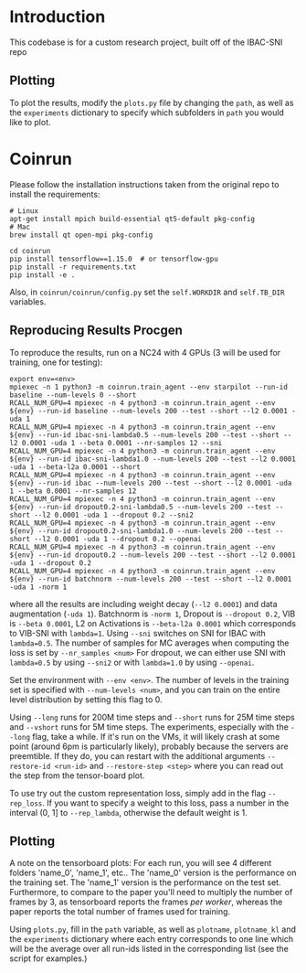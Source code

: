 # Introduction 

This codebase is for a custom research project, built off of the IBAC-SNI repo


## Plotting

To plot the results, modify the `plots.py` file by changing the `path`, as well as the `experiments`
dictionary to specify which subfolders in `path` you would like to plot.

# Coinrun

Please follow the installation instructions taken from the original repo to install the requirements: 
```
# Linux
apt-get install mpich build-essential qt5-default pkg-config
# Mac
brew install qt open-mpi pkg-config

cd coinrun
pip install tensorflow==1.15.0  # or tensorflow-gpu
pip install -r requirements.txt
pip install -e .
```

Also, in `coinrun/coinrun/config.py` set the `self.WORKDIR` and `self.TB_DIR` variables.

## Reproducing Results Procgen

To reproduce the results, run on a NC24 with 4 GPUs (3 will be used for training, one for testing):
```
export env=<env>
mpiexec -n 1 python3 -m coinrun.train_agent --env starpilot --run-id baseline --num-levels 0 --short 
RCALL_NUM_GPU=4 mpiexec -n 4 python3 -m coinrun.train_agent --env ${env} --run-id baseline --num-levels 200 --test --short --l2 0.0001 -uda 1
RCALL_NUM_GPU=4 mpiexec -n 4 python3 -m coinrun.train_agent --env ${env} --run-id ibac-sni-lambda0.5 --num-levels 200 --test --short --l2 0.0001 -uda 1 --beta 0.0001 --nr-samples 12 --sni
RCALL_NUM_GPU=4 mpiexec -n 4 python3 -m coinrun.train_agent --env ${env} --run-id ibac-sni-lambda1.0 --num-levels 200 --test --l2 0.0001 -uda 1 --beta-l2a 0.0001 --short
RCALL_NUM_GPU=4 mpiexec -n 4 python3 -m coinrun.train_agent --env ${env} --run-id ibac --num-levels 200 --test --short --l2 0.0001 -uda 1 --beta 0.0001 --nr-samples 12
RCALL_NUM_GPU=4 mpiexec -n 4 python3 -m coinrun.train_agent --env ${env} --run-id dropout0.2-sni-lambda0.5 --num-levels 200 --test --short --l2 0.0001 -uda 1 --dropout 0.2 --sni2
RCALL_NUM_GPU=4 mpiexec -n 4 python3 -m coinrun.train_agent --env ${env} --run-id dropout0.2-sni-lambda1.0 --num-levels 200 --test --short --l2 0.0001 -uda 1 --dropout 0.2 --openai
RCALL_NUM_GPU=4 mpiexec -n 4 python3 -m coinrun.train_agent --env ${env} --run-id dropout0.2 --num-levels 200 --test --short --l2 0.0001 -uda 1 --dropout 0.2
RCALL_NUM_GPU=4 mpiexec -n 4 python3 -m coinrun.train_agent --env ${env} --run-id batchnorm --num-levels 200 --test --short --l2 0.0001 -uda 1 -norm 1
```

where all the results are including weight decay (`--l2 0.0001`) and data augmentation (`-uda 1`). 
Batchnorm is `-norm 1`, Dropout is `--dropout 0.2`, VIB is `--beta 0.0001`, L2 on Activations is
`--beta-l2a 0.0001` which corresponds to VIB-SNI with `lambda=1`. Using `--sni` switches on SNI for IBAC with `lambda=0.5`.  The number of samples for MC averages when computing the loss is set by `--nr_samples <num>` For dropout, we can either use SNI
with `lambda=0.5` by using `--sni2` or with `lambda=1.0` by using `--openai`.

Set the environment with `--env <env>`.  The number of levels in the training set is specified with `--num-levels <num>`,
and you can train on the entire level distribution by setting this flag to 0.

Using `--long` runs for 200M time steps and `--short` runs for 25M time steps and `--vshort` runs for 5M time steps.  The experiments, especially with the `--long` flag, take a while. If it's run on the VMs, it will
likely crash at some point (around 6pm is particularly likely), probably because the servers are
preemtible.
If they do, you can restart with the additional arguments `--restore-id <run-id>` and
`--restore-step <step>` where you can read out the step from the tensor-board plot.

To use try out the custom representation loss, simply add in the flag `--rep_loss`. If you want to specify a weight to this loss, pass
a number in the interval (0, 1] to `--rep_lambda`, otherwise the default weight is 1.


## Plotting

A note on the tensorboard plots: For each run, you will see 4 different folders 'name_0', 'name_1',
etc..
The 'name_0' version is the performance on the training set. The 'name_1' version is the performance
on the test set.
Furthermore, to compare to the paper you'll need to multiply the number of frames by 3, as tensorboard reports
the frames _per worker_, whereas the paper reports the total number of frames used for training.


Using `plots.py`, fill in the `path` variable, as well as `plotname`, `plotname_kl` and the
`experiments` dictionary where each entry corresponds to one line which will be the average over all
run-ids listed in the corresponding list (see the script for examples.)
